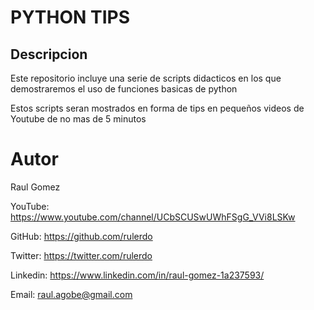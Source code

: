 # PYTHON TIPS

## Descripcion

Este repositorio incluye una serie de scripts didacticos en los que demostraremos el uso de funciones basicas de python

Estos scripts seran mostrados en forma de tips en pequeños videos de Youtube de no mas de 5 minutos

# Autor

Raul Gomez

YouTube: https://www.youtube.com/channel/UCbSCUSwUWhFSgG_VVi8LSKw

GitHub: https://github.com/rulerdo

Twitter: https://twitter.com/rulerdo

Linkedin: https://www.linkedin.com/in/raul-gomez-1a237593/

Email: raul.agobe@gmail.com